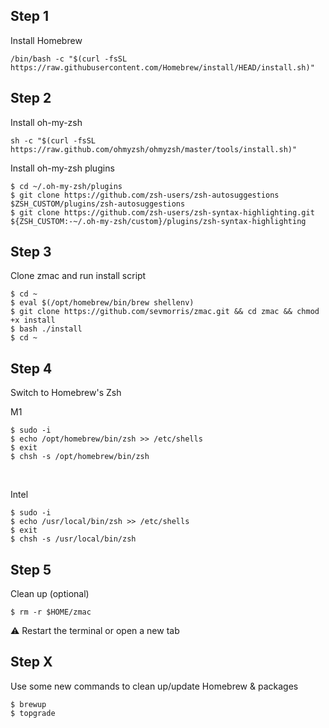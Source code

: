 

## Step 1

Install Homebrew
<br>

```
/bin/bash -c "$(curl -fsSL https://raw.githubusercontent.com/Homebrew/install/HEAD/install.sh)"
```


## Step 2

Install oh-my-zsh
<br>

```
sh -c "$(curl -fsSL https://raw.github.com/ohmyzsh/ohmyzsh/master/tools/install.sh)"
```


Install oh-my-zsh plugins
<br>

```
$ cd ~/.oh-my-zsh/plugins
$ git clone https://github.com/zsh-users/zsh-autosuggestions $ZSH_CUSTOM/plugins/zsh-autosuggestions
$ git clone https://github.com/zsh-users/zsh-syntax-highlighting.git ${ZSH_CUSTOM:-~/.oh-my-zsh/custom}/plugins/zsh-syntax-highlighting
```


## Step 3

Clone zmac and run install script
<br>

```
$ cd ~
$ eval $(/opt/homebrew/bin/brew shellenv)
$ git clone https://github.com/sevmorris/zmac.git && cd zmac && chmod +x install
$ bash ./install
$ cd ~
```


## Step 4

Switch to Homebrew's Zsh
<br>

M1
```
$ sudo -i
$ echo /opt/homebrew/bin/zsh >> /etc/shells
$ exit
$ chsh -s /opt/homebrew/bin/zsh
```

<br>

Intel
```
$ sudo -i
$ echo /usr/local/bin/zsh >> /etc/shells
$ exit
$ chsh -s /usr/local/bin/zsh
```


## Step 5

Clean up (optional)
<br>

```
$ rm -r $HOME/zmac
```

:warning:  Restart the terminal or open a new tab

## Step X

Use some new commands to clean up/update Homebrew & packages

```
$ brewup
$ topgrade
```
